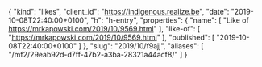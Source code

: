 {
  "kind": "likes",
  "client_id": "https://indigenous.realize.be",
  "date": "2019-10-08T22:40:00+0100",
  "h": "h-entry",
  "properties": {
    "name": [
      "Like of https://mrkapowski.com/2019/10/9569.html"
    ],
    "like-of": [
      "https://mrkapowski.com/2019/10/9569.html"
    ],
    "published": [
      "2019-10-08T22:40:00+0100"
    ]
  },
  "slug": "2019/10/f9ajj",
  "aliases": [
    "/mf2/29eab92d-d7ff-47b2-a3ba-28321a44acf8/"
  ]
}
